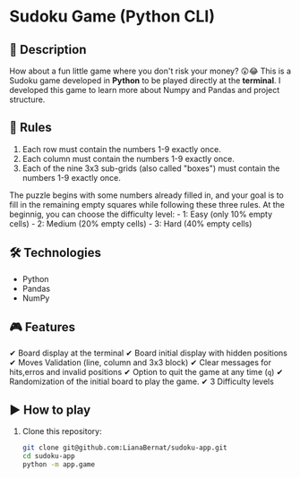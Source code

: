 # Sudoku Game (Python CLI)

## 📌 Description
How about a fun little game where you don't risk your money? 😲😂
This is a Sudoku game developed in **Python** to be played directly at the **terminal**.
I developed this game to learn more about Numpy and Pandas and project structure.

## 📜 Rules
1. Each row must contain the numbers 1-9 exactly once.
2. Each column must contain the numbers 1-9 exactly once.
3. Each of the nine 3x3 sub-grids (also called "boxes") must contain the numbers 1-9 exactly
once.

The puzzle begins with some numbers already filled in, and your goal is to fill in the remaining
empty squares while following these three rules.
At the beginnig, you can choose the difficulty level:
        - 1: Easy (only 10% empty cells)
        - 2: Medium (20% empty cells)
        - 3: Hard (40% empty cells)

## 🛠 Technologies
- Python
- Pandas
- NumPy

## 🎮 Features
✔ Board display at the terminal
✔ Board initial display with hidden positions
✔ Moves Validation (line, column and 3x3 block)
✔ Clear messages for hits,erros and invalid positions
✔ Option to quit the game at any time (`q`)
✔ Randomization of the initial board to play the game.
✔ 3 Difficulty levels

## ▶ How to play
1. Clone this repository:
   ```bash
   git clone git@github.com:LianaBernat/sudoku-app.git
   cd sudoku-app
   python -m app.game

